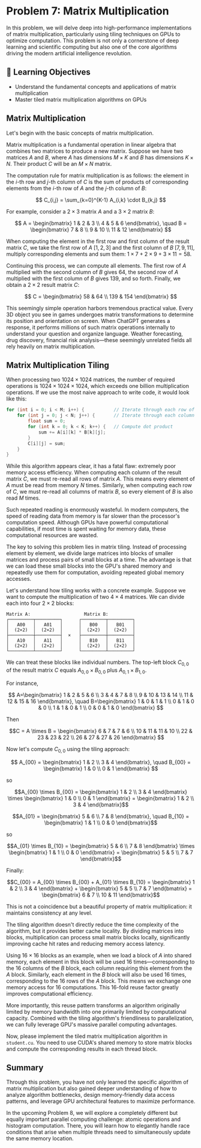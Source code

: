 # Problem 7: Matrix Multiplication

In this problem, we will delve deep into high-performance implementations of matrix multiplication, particularly using tiling techniques on GPUs to optimize computation. This problem is not only a cornerstone of deep learning and scientific computing but also one of the core algorithms driving the modern artificial intelligence revolution.

## 🎯 Learning Objectives

- Understand the fundamental concepts and applications of matrix multiplication
- Master tiled matrix multiplication algorithms on GPUs

## Matrix Multiplication

Let's begin with the basic concepts of matrix multiplication.

Matrix multiplication is a fundamental operation in linear algebra that combines two matrices to produce a new matrix. Suppose we have two matrices $A$ and $B$, where $A$ has dimensions $M \times K$ and $B$ has dimensions $K \times N$. Their product $C$ will be an $M \times N$ matrix.

The computation rule for matrix multiplication is as follows: the element in the $i$-th row and $j$-th column of $C$ is the sum of products of corresponding elements from the $i$-th row of $A$ and the $j$-th column of $B$:

$$
C_{i,j} = \sum_{k=0}^{K-1} A_{i,k} \cdot B_{k,j}
$$

For example, consider a $2 \times 3$ matrix $A$ and a $3 \times 2$ matrix $B$:

$$
A = \begin{bmatrix}
1 & 2 & 3 \\
4 & 5 & 6
\end{bmatrix}, \quad
B = \begin{bmatrix}
7 & 8 \\
9 & 10 \\
11 & 12
\end{bmatrix}
$$

When computing the element in the first row and first column of the result matrix $C$, we take the first row of $A$ $[1, 2, 3]$ and the first column of $B$ $[7, 9, 11]$, multiply corresponding elements and sum them: $1 \times 7 + 2 \times 9 + 3 \times 11 = 58$.

Continuing this process, we can compute all elements. The first row of $A$ multiplied with the second column of $B$ gives 64, the second row of $A$ multiplied with the first column of $B$ gives 139, and so forth. Finally, we obtain a $2 \times 2$ result matrix $C$:

$$
C = \begin{bmatrix}
58 & 64 \\
139 & 154
\end{bmatrix}
$$

This seemingly simple operation harbors tremendous practical value. Every 3D object you see in games undergoes matrix transformations to determine its position and orientation on screen. When ChatGPT generates a response, it performs millions of such matrix operations internally to understand your question and organize language. Weather forecasting, drug discovery, financial risk analysis—these seemingly unrelated fields all rely heavily on matrix multiplication.

## Matrix Multiplication Tiling

When processing two $1024 \times 1024$ matrices, the number of required operations is $1024 \times 1024 \times 1024$, which exceeds one billion multiplication operations. If we use the most naive approach to write code, it would look like this:

```cpp
for (int i = 0; i < M; i++) {           // Iterate through each row of A
    for (int j = 0; j < N; j++) {       // Iterate through each column of B
        float sum = 0;
        for (int k = 0; k < K; k++) {   // Compute dot product
            sum += A[i][k] * B[k][j];
        }
        C[i][j] = sum;
    }
}
```

While this algorithm appears clear, it has a fatal flaw: extremely poor memory access efficiency. When computing each column of the result matrix $C$, we must re-read all rows of matrix $A$. This means every element of $A$ must be read from memory $N$ times. Similarly, when computing each row of $C$, we must re-read all columns of matrix $B$, so every element of $B$ is also read $M$ times.

Such repeated reading is enormously wasteful. In modern computers, the speed of reading data from memory is far slower than the processor's computation speed. Although GPUs have powerful computational capabilities, if most time is spent waiting for memory data, these computational resources are wasted.

The key to solving this problem lies in matrix tiling. Instead of processing element by element, we divide large matrices into blocks of smaller matrices and process pairs of small blocks at a time. The advantage is that we can load these small blocks into the GPU's shared memory and repeatedly use them for computation, avoiding repeated global memory accesses.

Let's understand how tiling works with a concrete example. Suppose we want to compute the multiplication of two $4 \times 4$ matrices. We can divide each into four $2 \times 2$ blocks:

```
Matrix A:                    Matrix B:
┌─────────┬─────────┐      ┌─────────┬─────────┐
│   A00   │   A01   │      │   B00   │   B01   │
│  (2×2)  │  (2×2)  │      │  (2×2)  │  (2×2)  │
├─────────┼─────────┤  ×   ├─────────┼─────────┤
│   A10   │   A11   │      │   B10   │   B11   │
│  (2×2)  │  (2×2)  │      │  (2×2)  │  (2×2)  │
└─────────┴─────────┘      └─────────┴─────────┘
```

We can treat these blocks like individual numbers. The top-left block $C_{0,0}$ of the result matrix $C$ equals $A_{0,0} \times B_{0,0}$ plus $A_{0,1} \times B_{1,0}$.

For instance,

$$
A=\begin{bmatrix}
1 & 2 & 5 & 6 \\
3 & 4 & 7 & 8 \\
9 & 10 & 13 & 14 \\
11 & 12 & 15 & 16
\end{bmatrix}, \quad B=\begin{bmatrix}
1 & 0 & 1 & 1 \\
0 & 1 & 0 & 0 \\
1 & 1 & 0 & 1 \\
0 & 0 & 1 & 0
\end{bmatrix}
$$

Then

$$C = A \times B = \begin{bmatrix} 6 & 7 & 7 & 6 \\
10 & 11 & 11 & 10 \\
22 & 23 & 23 & 22 \\
26 & 27 & 27 & 26 \end{bmatrix} $$

Now let's compute $C_{0,0}$ using the tiling approach:

$$
A_{00} = \begin{bmatrix}
1 & 2 \\
3 & 4
\end{bmatrix}, \quad B_{00} = \begin{bmatrix}
1 & 0 \\
0 & 1
\end{bmatrix}
$$

so

$$A_{00} \times B_{00} = \begin{bmatrix} 1 & 2 \\
3 & 4 \end{bmatrix} \times \begin{bmatrix} 1 & 0 \\
0 & 1 \end{bmatrix} = \begin{bmatrix} 1 & 2 \\
3 & 4 \end{bmatrix}$$

$$A_{01} = \begin{bmatrix} 5 & 6 \\
7 & 8 \end{bmatrix}, \quad B_{10} = \begin{bmatrix} 1 & 1 \\
0 & 0 \end{bmatrix}$$

so

$$A_{01} \times B_{10} = \begin{bmatrix} 5 & 6 \\
7 & 8 \end{bmatrix} \times \begin{bmatrix} 1 & 1 \\
0 & 0 \end{bmatrix} = \begin{bmatrix} 5 & 5 \\
7 & 7 \end{bmatrix}$$

Finally:

$$C_{00} = A_{00} \times B_{00} + A_{01} \times B_{10} = \begin{bmatrix} 1 & 2 \\
3 & 4 \end{bmatrix} + \begin{bmatrix} 5 & 5 \\
7 & 7 \end{bmatrix} = \begin{bmatrix} 6 & 7 \\
10 & 11 \end{bmatrix}$$

This is not a coincidence but a beautiful property of matrix multiplication: it maintains consistency at any level.

The tiling algorithm doesn't directly reduce the time complexity of the algorithm, but it provides better cache locality. By dividing matrices into blocks, multiplication can process small matrix blocks locally, significantly improving cache hit rates and reducing memory access latency.

Using $16 \times 16$ blocks as an example, when we load a block of $A$ into shared memory, each element in this block will be used 16 times—corresponding to the 16 columns of the $B$ block, each column requiring this element from the $A$ block. Similarly, each element in the $B$ block will also be used 16 times, corresponding to the 16 rows of the $A$ block. This means we exchange one memory access for 16 computations. This 16-fold reuse factor greatly improves computational efficiency.

More importantly, this reuse pattern transforms an algorithm originally limited by memory bandwidth into one primarily limited by computational capacity. Combined with the tiling algorithm's friendliness to parallelization, we can fully leverage GPU's massive parallel computing advantages.

Now, please implement the tiled matrix multiplication algorithm in `student.cu`. You need to use CUDA's shared memory to store matrix blocks and compute the corresponding results in each thread block.

## Summary

Through this problem, you have not only learned the specific algorithm of matrix multiplication but also gained deeper understanding of how to analyze algorithm bottlenecks, design memory-friendly data access patterns, and leverage GPU architectural features to maximize performance.

In the upcoming Problem 8, we will explore a completely different but equally important parallel computing challenge: atomic operations and histogram computation. There, you will learn how to elegantly handle race conditions that arise when multiple threads need to simultaneously update the same memory location.